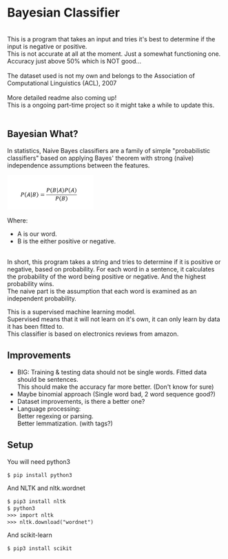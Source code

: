 # Bayesian Classifier
<br>
This is a program that takes an input and tries it's best to determine if the input is negative or positive.<br>
This is not accurate at all at the moment. Just a somewhat functioning one.<br>
Accuracy just above 50% which is NOT good...<br>
<br>
The dataset used is not my own and belongs to the Association of Computational Linguistics (ACL), 2007<br>
<br>
More detailed readme also coming up!<br>
This is a ongoing part-time project so it might take a while to update this.<br>
<br>

## Bayesian What?
In statistics, Naive Bayes classifiers are a family of simple "probabilistic classifiers" based on applying Bayes' theorem with strong (naïve) independence assumptions between the features.<br>

<img src="assets/bayesian_equation.png" width="200" title="Bayes Theorem Equation">

Where:<br>
* A is our word.<br>
* B is the either positive or negative.<br><br>


In short, this program takes a string and tries to determine if it is positive or negative, based on probability. For each word in a sentence, it calculates the probability of the word being positive or negative. And the highest probability wins.<br>
The naive part is the assumption that each word is examined as an independent probability.<br>

This is a supervised machine learning model.<br>
Supervised means that it will not learn on it's own, it can only learn by data it has been fitted to.<br>
This classifier is based on electronics reviews from amazon.<br>

## Improvements
* BIG: Training & testing data should not be single words. Fitted data should be sentences.<br>
	This should make the accuracy far more better. (Don't know for sure)<br>
* Maybe binomial approach (Single word bad, 2 word sequence good?)<br>
* Dataset improvements, is there a better one?<br>
* Language processing:<br>
	Better regexing or parsing.<br>
	Better lemmatization. (with tags?)<br>

## Setup
You will need python3
```
$ pip install python3
```

And NLTK and nltk.wordnet
```
$ pip3 install nltk
$ python3
>>> import nltk
>>> nltk.download("wordnet")
```

And scikit-learn
```
$ pip3 install scikit
```

